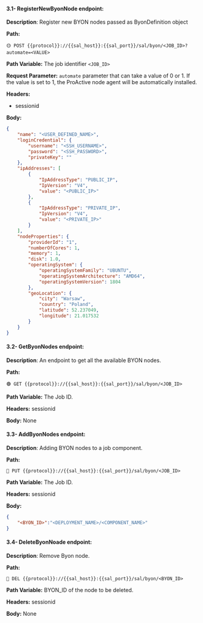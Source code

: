 #### 3.1- RegisterNewByonNode endpoint:

**Description**: Register new BYON nodes passed as ByonDefinition object

**Path:**

```url
🟡 POST {{protocol}}://{{sal_host}}:{{sal_port}}/sal/byon/<JOB_ID>?automate=<VALUE>
```

**Path Variable:** The job identifier `<JOB_ID>`

**Request Parameter:** `automate` parameter that can take a value of 0 or 1. If the value is set to 1, the ProActive node agent will be automatically installed.

**Headers:**

*   sessionid

**Body:**

```json
{
    "name": "<USER_DEFINED_NAME>",
    "loginCredential": {
        "username": "<SSH_USERNAME>",
        "password": "<SSH_PASSWORD>",
        "privateKey": ""
    },
    "ipAddresses": [
        {
            "IpAddressType": "PUBLIC_IP",
            "IpVersion": "V4",
            "value": "<PUBLIC_IP>"
        },
        {
            "IpAddressType": "PRIVATE_IP",
            "IpVersion": "V4",
            "value": "<PRIVATE_IP>"
        }
    ],
    "nodeProperties": {
        "providerId": "1",
        "numberOfCores": 1,
        "memory": 1,
        "disk": 1.0,
        "operatingSystem": {
            "operatingSystemFamily": "UBUNTU",
            "operatingSystemArchitecture": "AMD64",
            "operatingSystemVersion": 1804
        },
        "geoLocation": {
            "city": "Warsaw",
            "country": "Poland",
            "latitude": 52.237049,
            "longitude": 21.017532
        }
    }
}
```

#### 3.2- GetByonNodes endpoint:

**Description**: An endpoint to get all the available BYON nodes.

**Path:**

```url
🟢 GET {{protocol}}://{{sal_host}}:{{sal_port}}/sal/byon/<JOB_ID>
```

**Path Variable:** The Job ID.

**Headers:** sessionid

**Body:** None

#### 3.3- AddByonNodes endpoint:

**Description**: Adding BYON nodes to a job component.

**Path:**

```url
🔵 PUT {{protocol}}://{{sal_host}}:{{sal_port}}/sal/byon/<JOB_ID>
```

**Path Variable:** The Job ID.

**Headers:** sessionid

**Body:**

```Json
{
    "<BYON_ID>":"<DEPLOYMENT_NAME>/<COMPONENT_NAME>"
}
```

#### 3.4- DeleteByonNoade endpoint:

**Description**: Remove Byon node.

**Path:**

```url
🔴 DEL {{protocol}}://{{sal_host}}:{{sal_port}}/sal/byon/<BYON_ID>
```

**Path Variable:** BYON\_ID of the node to be deleted.

**Headers:** sessionid

**Body:** None
